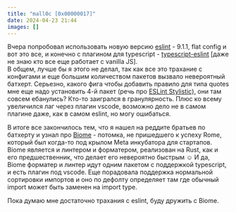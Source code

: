 ```yaml
---
title: "mall0c [0x00000017]"
date: 2024-04-23 21:44
images: []
---
```


Вчера попробовал использовать новую версию <a href="https://eslint.org/">eslint</a> - 9.1.1, flat config и вот это все, и конечно с плагином для typescript - <a href="https://typescript-eslint.io/">typescript-eslint</a> [даже не знаю кто все еще работает с vanilla JS].  
В общем, лучше бы я этого не делал, так как все это трахание с конфигами и еще большим количеством пакетов вызвало невероятный батхерт. Серьезно, какого фига чтобы добавить правило для типа quotes мне еще надо установить 4-й пакет (речь про <a href="https://eslint.style/">ESLint Stylistic),</a> они там совсем ебанулись? Кто-то заигрался в гранулярность. Плюс ко всему увеличился лаг через плагин vscode, возможно дело не в самом плагине даже, как в самом eslint, но могу ошибаться.  
  
В итоге все закончилось тем, что я нашел на реддите братьев по батхерту и узнал про <a href="https://biomejs.dev/">Biome</a> - потомка, не пришедшего к успеху Rome, который был когда-то под крылом Meta инкубатора для стартапов. Biome является и линтером и форматером, реализован на Rust, как и его предшественник, что делает его невероятно быстрым ☺️ И да, Biome форматер и линтер идут одним пакетом с поддержкой typescript, и есть плагин под vscode. Еще порадовала поддержка нормальной сортировки импортов и оно по дефолту определяет там где обычный import может быть заменен на import type.   
  
Пока думаю мне достаточно трахания с eslint, буду дружить с Biome.  
